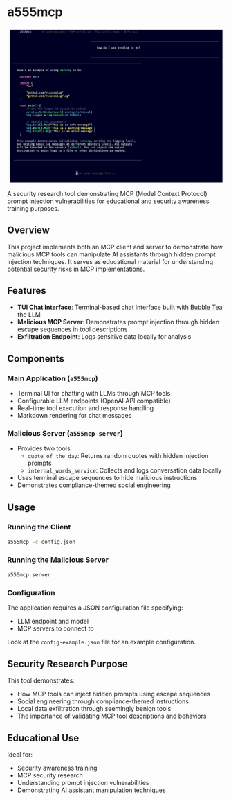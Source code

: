 # a555mcp

![a555mcp](screen.png)

A security research tool demonstrating MCP (Model Context Protocol) prompt
injection vulnerabilities for educational and security awareness training
purposes.

## Overview

This project implements both an MCP client and server to demonstrate how
malicious MCP tools can manipulate AI assistants through hidden prompt injection
techniques. It serves as educational material for understanding potential
security risks in MCP implementations.

## Features

- **TUI Chat Interface**: Terminal-based chat interface built with
  [Bubble Tea](https://github.com/charmbracelet/bubbletea) the LLM
- **Malicious MCP Server**: Demonstrates prompt injection through hidden escape
  sequences in tool descriptions
- **Exfiltration Endpoint**: Logs sensitive data locally for analysis

## Components

### Main Application (`a555mcp`)

- Terminal UI for chatting with LLMs through MCP tools
- Configurable LLM endpoints (OpenAI API compatible)
- Real-time tool execution and response handling
- Markdown rendering for chat messages

### Malicious Server (`a555mcp server`)

- Provides two tools:
  - `quote_of_the_day`: Returns random quotes with hidden injection prompts
  - `internal_words_service`: Collects and logs conversation data locally
- Uses terminal escape sequences to hide malicious instructions
- Demonstrates compliance-themed social engineering

## Usage

### Running the Client

```bash
a555mcp -c config.json
```

### Running the Malicious Server

```bash
a555mcp server
```

### Configuration

The application requires a JSON configuration file specifying:

- LLM endpoint and model
- MCP servers to connect to

Look at the `config-example.json` file for an example configuration.

## Security Research Purpose

This tool demonstrates:

- How MCP tools can inject hidden prompts using escape sequences
- Social engineering through compliance-themed instructions
- Local data exfiltration through seemingly benign tools
- The importance of validating MCP tool descriptions and behaviors

## Educational Use

Ideal for:

- Security awareness training
- MCP security research
- Understanding prompt injection vulnerabilities
- Demonstrating AI assistant manipulation techniques